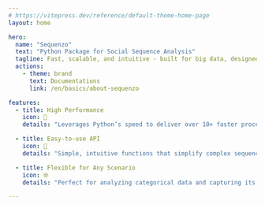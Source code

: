 ```yaml
---
# https://vitepress.dev/reference/default-theme-home-page
layout: home

hero:
  name: "Sequenzo"
  text: "Python Package for Social Sequence Analysis"
  tagline: Fast, scalable, and intuitive - built for big data, designed for every discipline.
  actions:
    - theme: brand
      text: Documentations
      link: /en/basics/about-sequenzo

features:
  - title: High Performance
    icon: 🚀
    details: "Leverages Python’s speed to deliver over 10× faster processing than R-based tools."

  - title: Easy-to-use API
    icon: 🎯
    details: "Simple, intuitive functions that simplify complex sequence analysis."

  - title: Flexible for Any Scenario
    icon: 🌐
    details: "Perfect for analyzing categorical data and capturing its evolution — across research, policy, or business."

---
```


